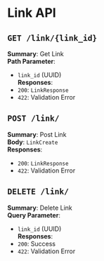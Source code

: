 # Link API

## `GET /link/{link_id}`

**Summary**: Get Link  
**Path Parameter**:
- `link_id` (UUID)  
**Responses**:
- `200`: `LinkResponse`
- `422`: Validation Error

## `POST /link/`

**Summary**: Post Link  
**Body**: `LinkCreate`  
**Responses**:
- `200`: `LinkResponse`
- `422`: Validation Error

## `DELETE /link/`

**Summary**: Delete Link  
**Query Parameter**:
- `link_id` (UUID)  
**Responses**:
- `200`: Success
- `422`: Validation Error
